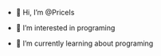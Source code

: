 - 👋 Hi, I’m @PriceIs

- 👀 I’m interested in programing

- 🌱 I’m currently learning about programing
